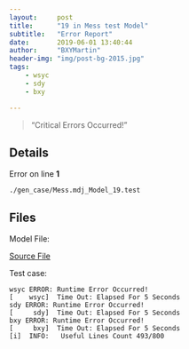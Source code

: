 ```yaml
---
layout:     post
title:      "19 in Mess test Model"
subtitle:   "Error Report"
date:       2019-06-01 13:40:44
author:     "BXYMartin"
header-img: "img/post-bg-2015.jpg"
tags:
    - wsyc
    - sdy
    - bxy

---
```


> “Critical Errors Occurred!”


## Details

Error on line **1**

```
./gen_case/Mess.mdj_Model_19.test
```

## Files

Model File:

[Source File](https://github.com/BXYMartin/OO-Public/blob/master/test_mdj/Mess.mdj)

Test case:

```
wsyc ERROR: Runtime Error Occurred!
[    wsyc]  Time Out: Elapsed For 5 Seconds
sdy ERROR: Runtime Error Occurred!
[     sdy]  Time Out: Elapsed For 5 Seconds
bxy ERROR: Runtime Error Occurred!
[     bxy]  Time Out: Elapsed For 5 Seconds
[i]  INFO:	 Useful Lines Count 493/800
```


